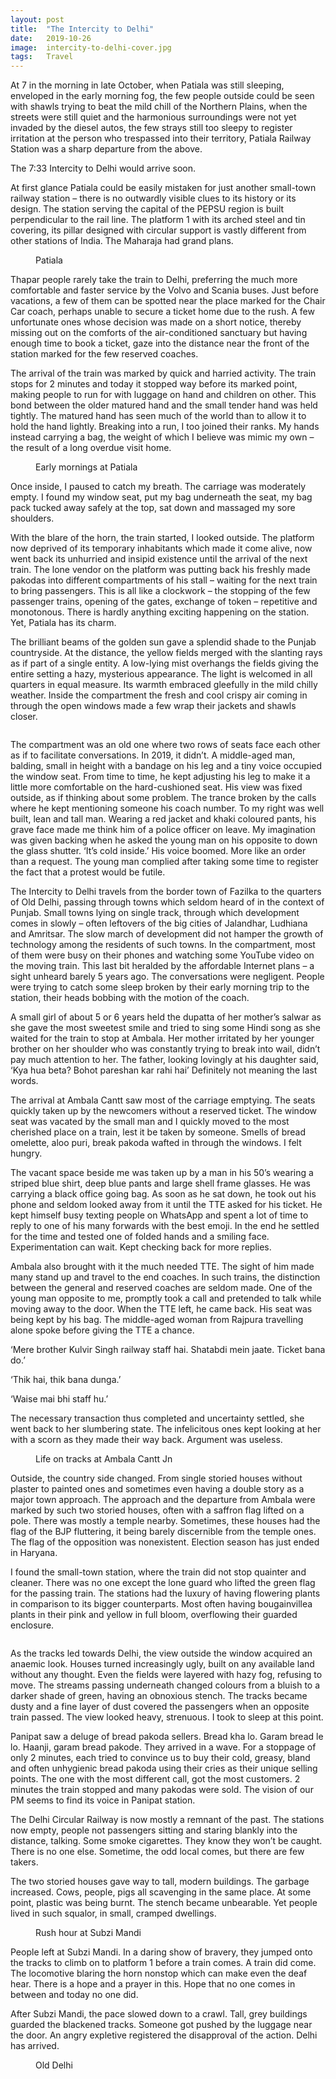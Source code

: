 ```yaml
---
layout:	post
title:	"The Intercity to Delhi"
date:	2019-10-26
image:	intercity-to-delhi-cover.jpg
tags:	Travel
---
```


<p class="intro"><span class="dropcap">A</span>t 7 in the morning in late October, when Patiala was still sleeping, enveloped in the early morning fog, the few people outside could be seen with shawls trying to beat the mild chill of the Northern Plains, when the streets were still quiet and the harmonious surroundings were not yet invaded by the diesel autos, the few strays still too sleepy to register irritation at the person who trespassed into their territory, Patiala Railway Station was a sharp departure from the above.</p>

The 7:33 Intercity to Delhi would arrive soon.

At first glance Patiala could be easily mistaken for just another small-town railway station – there is no outwardly visible clues to its history or its design. The station serving the capital of the PEPSU region is built perpendicular to the rail line. The platform 1 with its arched steel and tin covering, its pillar designed with circular support is vastly different from other stations of India. The Maharaja had grand plans.

<figure>
	<img src="{{ '/assets/img/intercity-to-delhi-1.jpg' | prepend: site.baseurl }}" alt=""> 
	<figcaption>Patiala</figcaption>
</figure>

Thapar people rarely take the train to Delhi, preferring the much more comfortable and faster service by the Volvo and Scania buses. Just before vacations, a few of them can be spotted near the place marked for the Chair Car coach, perhaps unable to secure a ticket home due to the rush. A few unfortunate ones whose decision was made on a short notice, thereby missing out on the comforts of the air-conditioned sanctuary but having enough time to book a ticket, gaze into the distance near the front of the station marked for the few reserved coaches.

The arrival of the train was marked by quick and harried activity. The train stops for 2 minutes and today it stopped way before its marked point, making people to run for with luggage on hand and children on other. This bond between the older matured hand and the small tender hand was held tightly. The matured hand has seen much of the world than to allow it to hold the hand lightly. Breaking into a run, I too joined their ranks. My hands instead carrying a bag, the weight of which I believe was mimic my own – the result of a long overdue visit home.

<figure>
	<img src="{{ '/assets/img/intercity-to-delhi-2.jpg' | prepend: site.baseurl }}" alt=""> 
	<figcaption>Early mornings at Patiala</figcaption>
</figure>

Once inside, I paused to catch my breath. The carriage was moderately empty. I found my window seat, put my bag underneath the seat, my bag pack tucked away safely at the top, sat down and massaged my sore shoulders.

With the blare of the horn, the train started, I looked outside. The platform now deprived of its temporary inhabitants which made it come alive, now went back its unhurried and insipid existence until the arrival of the next train. The lone vendor on the platform was putting back his freshly made pakodas into different compartments of his stall – waiting for the next train to bring passengers. This is all like a clockwork – the stopping of the few passenger trains, opening of the gates, exchange of token – repetitive and monotonous. There is hardly anything exciting happening on the station. Yet, Patiala has its charm.

The brilliant beams of the golden sun gave a splendid shade to the Punjab countryside. At the distance, the yellow fields merged with the slanting rays as if part of a single entity. A low-lying mist overhangs the fields giving the entire setting a hazy, mysterious appearance. The light is welcomed in all quarters in equal measure. Its warmth embraced gleefully in the mild chilly weather. Inside the compartment the fresh and cool crispy air coming in through the open windows made a few wrap their jackets and shawls closer.

<img src="{{ '/assets/img/intercity-to-delhi-3.jpg' | prepend: site.baseurl }}" alt=""> 

The compartment was an old one where two rows of seats face each other as if to facilitate conversations. In 2019, it didn’t. A middle-aged man, balding, small in height with a bandage on his leg and a tiny voice occupied the window seat. From time to time, he kept adjusting his leg to make it a little more comfortable on the hard-cushioned seat. His view was fixed outside, as if thinking about some problem. The trance broken by the calls where he kept mentioning someone his coach number. To my right was well built, lean and tall man. Wearing a red jacket and khaki coloured pants, his grave face made me think him of a police officer on leave. My imagination was given backing when he asked the young man on his opposite to down the glass shutter. ‘It’s cold inside.’ His voice boomed. More like an order than a request. The young man complied after taking some time to register the fact that a protest would be futile.

The Intercity to Delhi travels from the border town of Fazilka to the quarters of Old Delhi, passing through towns which seldom heard of in the context of Punjab. Small towns lying on single track, through which development comes in slowly – often leftovers of the big cities of Jalandhar, Ludhiana and Amritsar. The slow march of development did not hamper the growth of technology among the residents of such towns. In the compartment, most of them were busy on their phones and watching some YouTube video on the moving train. This last bit heralded by the affordable Internet plans – a sight unheard barely 5 years ago. The conversations were negligent. People were trying to catch some sleep broken by their early morning trip to the station, their heads bobbing with the motion of the coach.

A small girl of about 5 or 6 years held the dupatta of her mother’s salwar as she gave the most sweetest smile and tried to sing some Hindi song as she waited for the train to stop at Ambala. Her mother irritated by her younger brother on her shoulder who was constantly trying to break into wail, didn’t pay much attention to her. The father, looking lovingly at his daughter said, ‘Kya hua beta? Bohot pareshan kar rahi hai’ Definitely not meaning the last words.

The arrival at Ambala Cantt saw most of the carriage emptying. The seats quickly taken up by the newcomers without a reserved ticket. The window seat was vacated by the small man and I quickly moved to the most cherished place on a train, lest it be taken by someone. Smells of bread omelette, aloo puri, break pakoda wafted in through the windows. I felt hungry.

The vacant space beside me was taken up by a man in his 50’s wearing a striped blue shirt, deep blue pants and large shell frame glasses. He was carrying a black office going bag. As soon as he sat down, he took out his phone and seldom looked away from it until the TTE asked for his ticket. He kept himself busy texting people on WhatsApp and spent a lot of time to reply to one of his many forwards with the best emoji. In the end he settled for the time and tested one of folded hands and a smiling face. Experimentation can wait.  Kept checking back for more replies.

Ambala also brought with it the much needed TTE. The sight of him made many stand up and travel to the end coaches. In such trains, the distinction between the general and reserved coaches are seldom made. One of the young man opposite to me, promptly took a call and pretended to talk while moving away to the door. When the TTE left, he came back. His seat was being kept by his bag. The middle-aged woman from Rajpura travelling alone spoke before giving the TTE a chance.

‘Mere brother Kulvir Singh railway staff hai. Shatabdi mein jaate. Ticket bana do.’

‘Thik hai, thik bana dunga.’

‘Waise mai bhi staff hu.’

The necessary transaction thus completed and uncertainty settled, she went back to her slumbering state. The infelicitous ones kept looking at her with a scorn as they made their way back. Argument was useless.

<figure>
	<img src="{{ '/assets/img/intercity-to-delhi-4.jpg' | prepend: site.baseurl }}" alt=""> 
	<figcaption>Life on tracks at Ambala Cantt Jn</figcaption>
</figure>

Outside, the country side changed. From single storied houses without plaster to painted ones and sometimes even having a double story as a major town approach. The approach and the departure from Ambala were marked by such two storied houses, often with a saffron flag lifted on a pole. There was mostly a temple nearby. Sometimes, these houses had the flag of the BJP fluttering, it being barely discernible from the temple ones. The flag of the opposition was nonexistent. Election season has just ended in Haryana.

I found the small-town station, where the train did not stop quainter and cleaner. There was no one except the lone guard who lifted the green flag for the passing train. The stations had the luxury of having flowering plants in comparison to its bigger counterparts. Most often having bougainvillea plants in their pink and yellow in full bloom, overflowing their guarded enclosure.

<img src="{{ '/assets/img/intercity-to-delhi-5.jpg' | prepend: site.baseurl }}" alt=""> 

As the tracks led towards Delhi, the view outside the window acquired an anaemic look. Houses turned increasingly ugly, built on any available land without any thought. Even the fields were layered with hazy fog, refusing to move. The streams passing underneath changed colours from a bluish to a darker shade of green, having an obnoxious stench. The tracks became dusty and a fine layer of dust covered the passengers when an opposite train passed. The view looked heavy, strenuous. I took to sleep at this point.

Panipat saw a deluge of bread pakoda sellers. Bread kha lo. Garam bread le lo. Haanji, garam bread pakode. They arrived in a wave. For a stoppage of only 2 minutes, each tried to convince us to buy their cold, greasy, bland and often unhygienic bread pakoda using their cries as their unique selling points. The one with the most different call, got the most customers. 2 minutes the train stopped and many pakodas were sold. The vision of our PM seems to find its voice in Panipat station.

The Delhi Circular Railway is now mostly a remnant of the past. The stations now empty, people not passengers sitting and staring blankly into the distance, talking. Some smoke cigarettes. They know they won’t be caught. There is no one else. Sometime, the odd local comes, but there are few takers.

The two storied houses gave way to tall, modern buildings. The garbage increased. Cows, people, pigs all scavenging in the same place. At some point, plastic was being burnt. The stench became unbearable. Yet people lived in such squalor, in small, cramped dwellings.

<figure>
	<img src="{{ '/assets/img/intercity-to-delhi-6.jpg' | prepend: site.baseurl }}" alt=""> 
	<figcaption>Rush hour at Subzi Mandi</figcaption>
</figure>

People left at Subzi Mandi. In a daring show of bravery, they jumped onto the tracks to climb on to platform 1 before a train comes. A train did come. The locomotive blaring the horn nonstop which can make even the deaf hear. There is a hope and a prayer in this. Hope that no one comes in between and today no one did.

After Subzi Mandi, the pace slowed down to a crawl. Tall, grey buildings guarded the blackened tracks. Someone got pushed by the luggage near the door. An angry expletive registered the disapproval of the action. Delhi has arrived.

<figure>
	<img src="{{ '/assets/img/intercity-to-delhi-7.jpg' | prepend: site.baseurl }}" alt=""> 
	<figcaption>Old Delhi</figcaption>
</figure>
